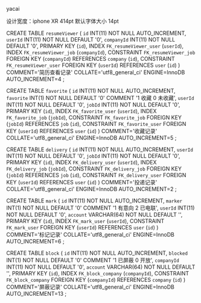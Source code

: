 yacai

设计宽度：iphone XR 414pt
默认字体大小 14pt

CREATE TABLE `resumeViewer` (
	`id` INT(11) NOT NULL AUTO_INCREMENT,
	`userId` INT(11) NOT NULL DEFAULT '0',
	`companyId` INT(11) NOT NULL DEFAULT '0',
	PRIMARY KEY (`id`),
	INDEX `FK_resumeViewer_user` (`userId`),
	INDEX `FK_resumeViewer_job` (`companyId`),
	CONSTRAINT `FK_resumeViewer_job` FOREIGN KEY (`companyId`) REFERENCES `company` (`id`),
	CONSTRAINT `FK_resumeViewer_user` FOREIGN KEY (`userId`) REFERENCES `user` (`id`)
)
COMMENT='简历查看记录'
COLLATE='utf8_general_ci'
ENGINE=InnoDB
AUTO_INCREMENT=4
;

CREATE TABLE `favorite` (
	`id` INT(11) NOT NULL AUTO_INCREMENT,
	`favorite` INT(1) NOT NULL DEFAULT '0' COMMENT '1 收藏 0 未收藏',
	`userId` INT(11) NOT NULL DEFAULT '0',
	`jobId` INT(11) NOT NULL DEFAULT '0',
	PRIMARY KEY (`id`),
	INDEX `FK_favorite_user` (`userId`),
	INDEX `FK_favorite_job` (`jobId`),
	CONSTRAINT `FK_favorite_job` FOREIGN KEY (`jobId`) REFERENCES `job` (`id`),
	CONSTRAINT `FK_favorite_user` FOREIGN KEY (`userId`) REFERENCES `user` (`id`)
)
COMMENT='收藏记录'
COLLATE='utf8_general_ci'
ENGINE=InnoDB
AUTO_INCREMENT=5
;

CREATE TABLE `delivery` (
	`id` INT(11) NOT NULL AUTO_INCREMENT,
	`userId` INT(11) NOT NULL DEFAULT '0',
	`jobId` INT(11) NOT NULL DEFAULT '0',
	PRIMARY KEY (`id`),
	INDEX `FK_delivery_user` (`userId`),
	INDEX `FK_delivery_job` (`jobId`),
	CONSTRAINT `FK_delivery_job` FOREIGN KEY (`jobId`) REFERENCES `job` (`id`),
	CONSTRAINT `FK_delivery_user` FOREIGN KEY (`userId`) REFERENCES `user` (`id`)
)
COMMENT='投递记录'
COLLATE='utf8_general_ci'
ENGINE=InnoDB
AUTO_INCREMENT=2
;

CREATE TABLE `mark` (
	`id` INT(11) NOT NULL AUTO_INCREMENT,
	`marker` INT(1) NOT NULL DEFAULT '0' COMMENT '1 有意向 2 已电联',
	`userId` INT(11) NOT NULL DEFAULT '0',
	`account` VARCHAR(64) NOT NULL DEFAULT '',
	PRIMARY KEY (`id`),
	INDEX `FK_mark_user` (`userId`),
	CONSTRAINT `FK_mark_user` FOREIGN KEY (`userId`) REFERENCES `user` (`id`)
)
COMMENT='标记记录'
COLLATE='utf8_general_ci'
ENGINE=InnoDB
AUTO_INCREMENT=6
;

CREATE TABLE `block` (
	`id` INT(11) NOT NULL AUTO_INCREMENT,
	`blocked` INT(1) NOT NULL DEFAULT '0' COMMENT '1 已屏蔽 0 开放',
	`companyId` INT(11) NOT NULL DEFAULT '0',
	`account` VARCHAR(64) NOT NULL DEFAULT '',
	PRIMARY KEY (`id`),
	INDEX `FK_block_company` (`companyId`),
	CONSTRAINT `FK_block_company` FOREIGN KEY (`companyId`) REFERENCES `company` (`id`)
)
COMMENT='屏蔽记录'
COLLATE='utf8_general_ci'
ENGINE=InnoDB
AUTO_INCREMENT=13
;